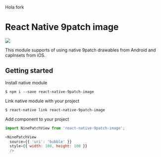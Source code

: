 Hola fork

# React Native 9patch image

<a href="https://www.npmjs.com/package/react-native-9patch-image"><img src="https://img.shields.io/npm/v/react-native-9patch-image.svg"></a>

This module supports of using native 9patch drawables from Android and capInsets from iOS.


## Getting started

Install native module
```
$ npm i --save react-native-9patch-image
```

Link native module with your project
```
$ react-native link react-native-9patch-image
```

Add component to your project
```javascript
import NinePatchView from 'react-native-9patch-image';

<NinePatchView
  source={{ 'uri': 'bubble' }}
  style={{ width: 100, height: 100 }}
  />
```
